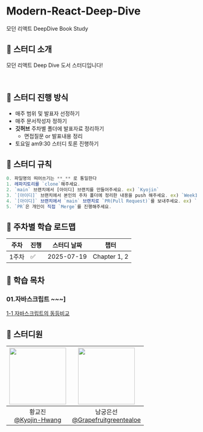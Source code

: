 # Modern-React-Deep-Dive
모던 리액트 DeepDive Book Study 

## 📌 스터디 소개
모던 리액트 Deep Dive 도서 스터디입니다!

<br />

## 📌 스터디 진행 방식
- 매주 범위 및 발표자 선정하기
- 매주 문서작성자 정하기 
- **깃허브** 주차별 폴더에 발표자료 정리하기
    - 면접질문 or 발표내용 정리 
- 토요일 am9:30 스터디 토론 진행하기 

## 📌 스터디 규칙
```javascript
0. 파일명의 띄어쓰기는 **_** 로 통일한다
1. 레파지토리를 `clone`해주세요.
2. `main` 브랜치에서 [아이디] 브랜치를 만들어주세요. ex) `Kyojin`
3. `[아이디]` 브랜치에서 본인의 주차 폴더에 정리한 내용을 push 해주세요. ex) `Week1/교진/1-1_자바스크립트의_동등비교.md`
4. `[아이디]` 브랜치에서 `main` 브랜치로 `PR(Pull Request)`를 보내주세요. ex) `docs: 000 챕터 00내용 학습`
5. `PR`은 개인이 직접 `Merge`를 진행해주세요.
```

## 📌 주차별 학습 로드맵
| 주차  | 진행 | 스터디 날짜       | 챕터               |
|-------|------|------------|--------------------|
| 1주차 |   ✅  | 2025-07-19 | Chapter 1, 2       |

## 📌 학습 목차 
### 01.자바스크립트 ~~~]
[1-1 자바스크립트의 동등비교](https://github.com/KyoJin-Hwang/Modern-React-Deep-Dive/blob/main/Week1/교진/1-1_자바스크립트의_동등비교.md)

## 👤 스터디원

|<img src="https://avatars.githubusercontent.com/u/66587876?v=4" width="150" height="150"/>|<img src="https://avatars.githubusercontent.com/u/76976331?v=4" width="150" height="150"/>|
|:-:|:-:|
|황교진<br/>[@Kyojin-Hwang](https://github.com/Kyojin-Hwang)|남궁은선<br/>[@Grapefruitgreentealoe](https://github.com/grapefruitgreentealoe)|